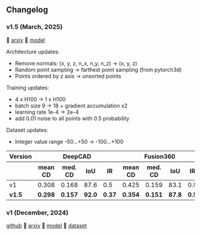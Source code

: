 ## Changelog

### v1.5 (March, 2025)

:page_facing_up: [arxiv](https://arxiv.org/abs/2412.14042v2) :hugs: [model](https://huggingface.co/filapro/cad-recode-v1.5)

Architecture updates:
 - Remove normals: (x, y, z, n_x, n_y, n_z) -> (x, y, z)
 - Random point sampling -> farthest point sampling (from pytorch3d)
 - Points ordered by z axis -> unsorted points

Training updates:
 - 4 x H100 -> 1 x H100
 - batch size 9 -> 18 + gradient accumulation x2
 - learning rate 1e-4 -> 2e-4
 - add 0.01 noise to all points with 0.5 probability

Dataset updates:
 - Integer value range -50...+50 -> -100...+100


<table>
  <thead>
    <tr>
      <th>Version</th> <th colspan="4">DeepCAD</th> <th colspan="4">Fusion360</th> <th colspan="4">CC3D</th>
    </tr>
    <tr>
      <th></th> <th>mean CD</th> <th>med. CD</th> <th>IoU</th> <th>IR</th> <th>mean CD</th> <th>med. CD</th> <th>IoU</th> <th>IR</th> <th>mean CD</th> <th>med. CD</th> <th>IoU</th> <th>IR</th>
    </tr>
  </thead>
  <tbody>
    <tr>
      <td>v1</td> <td>0.308</td> <td>0.168</td> <td>87.6</td> <td>0.5</td> <td>0.425</td> <td>0.159</td> <td>83.1</td> <td>0.9</td> <td>4.76</td> <td>0.761</td> <td>64.3</td> <td>3.3</td>
    </tr>
    <tr>
      <td><strong>v1.5</strong></td> <td><strong>0.298</strong></td> <td><strong>0.157</strong></td> <td><strong>92.0</strong></td> <td><strong>0.37</strong></td> 
      <td><strong>0.354</strong></td> <td><strong>0.151</strong></td> <td><strong>87.8</strong></td> <td><strong>0.5</strong></td> 
      <td><strong>0.765</strong></td> <td><strong>0.313</strong></td> <td><strong>74.2</strong></td> <td><strong>0.3</strong></td>
    </tr>
  </tbody>
</table>

### v1 (December, 2024)

[github](https://github.com/filaPro/cad-recode/releases/tag/v1.0) :page_facing_up: [arxiv](https://arxiv.org/abs/2412.14042v1) :hugs: [model](https://huggingface.co/filapro/cad-recode) :hugs: [dataset](https://huggingface.co/datasets/filapro/cad-recode)